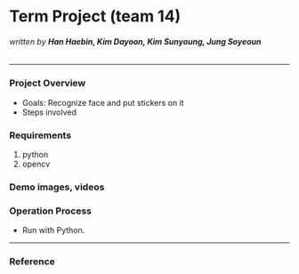 # Term Project (team 14)
###### _written by ***Han Haebin, Kim Dayoon, Kim Sunyoung, Jung Soyeoun***_

---

### **Project Overview**
- Goals: Recognize face and put stickers on it
- Steps involved


### **Requirements**
1. python
2. opencv


### **Demo images, videos**


### **Operation Process**
- Run with Python.

---
### **Reference**
